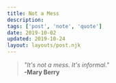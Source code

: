 ```yaml
---
title: Not a Mess
description:
tags: ['post', 'note', 'quote']
date: 2019-10-02
updated: 2019-10-24
layout: layouts/post.njk
---
```


> _"It's not a mess. It's informal."_  
> **-Mary Berry**

<!END clip>
